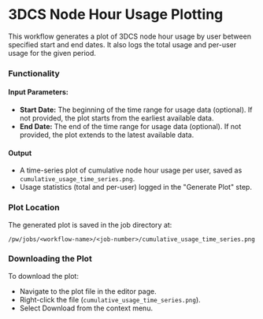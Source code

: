 # 3DCS Node Hour Usage Plotting
This workflow generates a plot of 3DCS node hour usage by user between specified start and end dates. It also logs the total usage and per-user usage for the given period.

### Functionality
#### Input Parameters:
- **Start Date:** The beginning of the time range for usage data (optional). If not provided, the plot starts from the earliest available data.
- **End Date:** The end of the time range for usage data (optional). If not provided, the plot extends to the latest available data.

#### Output
- A time-series plot of cumulative node hour usage per user, saved as `cumulative_usage_time_series.png`.
- Usage statistics (total and per-user) logged in the "Generate Plot" step.


### Plot Location
The generated plot is saved in the job directory at:
```
/pw/jobs/<workflow-name>/<job-number>/cumulative_usage_time_series.png
```

### Downloading the Plot
To download the plot:
- Navigate to the plot file in the editor page.
- Right-click the file (`cumulative_usage_time_series.png`).
- Select Download from the context menu.

